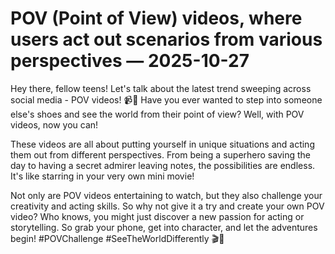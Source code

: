 # POV (Point of View) videos, where users act out scenarios from various perspectives — 2025-10-27

Hey there, fellow teens! Let's talk about the latest trend sweeping across social media - POV videos! 📹🌟 Have you ever wanted to step into someone else's shoes and see the world from their point of view? Well, with POV videos, now you can!

These videos are all about putting yourself in unique situations and acting them out from different perspectives. From being a superhero saving the day to having a secret admirer leaving notes, the possibilities are endless. It's like starring in your very own mini movie!

Not only are POV videos entertaining to watch, but they also challenge your creativity and acting skills. So why not give it a try and create your own POV video? Who knows, you might just discover a new passion for acting or storytelling. So grab your phone, get into character, and let the adventures begin! #POVChallenge #SeeTheWorldDifferently 🎬👀